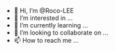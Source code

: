 - 👋 Hi, I’m @Roco-LEE
- 👀 I’m interested in ...
- 🌱 I’m currently learning ...
- 💞️ I’m looking to collaborate on ...
- 📫 How to reach me ...

<!---
Roco-LEE/Roco-LEE is a ✨ special ✨ repository because its `README.md` (this file) appears on your GitHub profile.
You can click the Preview link to take a look at your changes.
--->
